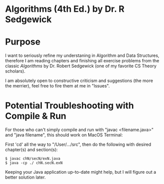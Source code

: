 # Algorithms (4th Ed.) by Dr. R Sedgewick

# Purpose
I want to seriously refine my understaning in Algorithm and Data Structures, therefore I am reading chapters and finishing all  exercise problems from the classic _Algorithms_ by Dr. Robert Sedgewick (one of my favorite CS Theory scholars).

I am absolutely open to constructive criticism and suggestions (the more the merrier), feel free to fire them at me in "Issues".

# Potential Troubleshooting with Compile & Run
For those who can't simply compile and run with "javac <filename.java>" and "java filename", this should work on MacOS Terminal:

First 'cd' all the way to "/User/.../src", then do the following with desired chapter(s) and section(s):
```
$ javac chN/secN/exN.java
$ java -cp ./ chN.secN.exN
```

Keeping your Java application up-to-date might help, but I will figure out a better solution later. 
